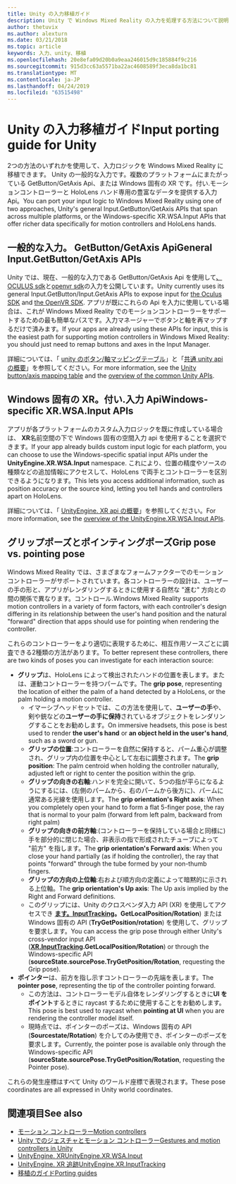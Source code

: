 ```yaml
---
title: Unity の入力移植ガイド
description: Unity で Windows Mixed Reality の入力を処理する方法について説明します。
author: thetuvix
ms.author: alexturn
ms.date: 03/21/2018
ms.topic: article
keywords: 入力、unity、移植
ms.openlocfilehash: 20e8efa09d20b0a9eaa246015d9c185884f9c216
ms.sourcegitcommit: 915d3cc63a5571ba22ac4608589f3eca8da1bc81
ms.translationtype: MT
ms.contentlocale: ja-JP
ms.lasthandoff: 04/24/2019
ms.locfileid: "63515498"
---
```

# <a name="input-porting-guide-for-unity"></a><span data-ttu-id="c0eae-104">Unity の入力移植ガイド</span><span class="sxs-lookup"><span data-stu-id="c0eae-104">Input porting guide for Unity</span></span>

<span data-ttu-id="c0eae-105">2つの方法のいずれかを使用して、入力ロジックを Windows Mixed Reality に移植できます。 Unity の一般的な入力です。複数のプラットフォームにまたがっている GetButton/GetAxis Api、または Windows 固有の XR です。付い.モーションコントローラーと HoloLens ハンド専用の豊富なデータを提供する入力 Api。</span><span class="sxs-lookup"><span data-stu-id="c0eae-105">You can port your input logic to Windows Mixed Reality using one of two approaches, Unity's general Input.GetButton/GetAxis APIs that span across multiple platforms, or the Windows-specific XR.WSA.Input APIs that offer richer data specifically for motion controllers and HoloLens hands.</span></span>

## <a name="general-inputgetbuttongetaxis-apis"></a><span data-ttu-id="c0eae-106">一般的な入力。 GetButton/GetAxis Api</span><span class="sxs-lookup"><span data-stu-id="c0eae-106">General Input.GetButton/GetAxis APIs</span></span>

<span data-ttu-id="c0eae-107">Unity では、現在、一般的な入力である GetButton/GetAxis Api を使用して[、OCULUS sdk](https://docs.unity3d.com/Manual/OculusControllers.html)と[openvr sdk](https://docs.unity3d.com/Manual/OpenVRControllers.html)の入力を公開しています。</span><span class="sxs-lookup"><span data-stu-id="c0eae-107">Unity currently uses its general Input.GetButton/Input.GetAxis APIs to expose input for [the Oculus SDK](https://docs.unity3d.com/Manual/OculusControllers.html) and [the OpenVR SDK](https://docs.unity3d.com/Manual/OpenVRControllers.html).</span></span> <span data-ttu-id="c0eae-108">アプリが既にこれらの Api を入力に使用している場合は、これが Windows Mixed Reality でのモーションコントローラーをサポートするための最も簡単なパスです。入力マネージャーでボタンと軸を再マップするだけで済みます。</span><span class="sxs-lookup"><span data-stu-id="c0eae-108">If your apps are already using these APIs for input, this is the easiest path for supporting motion controllers in Windows Mixed Reality: you should just need to remap buttons and axes in the Input Manager.</span></span>

<span data-ttu-id="c0eae-109">詳細については、「 [unity のボタン/軸マッピングテーブル](gestures-and-motion-controllers-in-unity.md#unity-buttonaxis-mapping-table)」と「[共通 unity api の概要](gestures-and-motion-controllers-in-unity.md#common-unity-apis-inputgetbuttongetaxis)」を参照してください。</span><span class="sxs-lookup"><span data-stu-id="c0eae-109">For more information, see the [Unity button/axis mapping table](gestures-and-motion-controllers-in-unity.md#unity-buttonaxis-mapping-table) and the [overview of the common Unity APIs](gestures-and-motion-controllers-in-unity.md#common-unity-apis-inputgetbuttongetaxis).</span></span>

## <a name="windows-specific-xrwsainput-apis"></a><span data-ttu-id="c0eae-110">Windows 固有の XR。付い.入力 Api</span><span class="sxs-lookup"><span data-stu-id="c0eae-110">Windows-specific XR.WSA.Input APIs</span></span>

<span data-ttu-id="c0eae-111">アプリが各プラットフォームのカスタム入力ロジックを既に作成している場合は、 **XR**名前空間の下で Windows 固有の空間入力 api を使用することを選択できます。</span><span class="sxs-lookup"><span data-stu-id="c0eae-111">If your app already builds custom input logic for each platform, you can choose to use the Windows-specific spatial input APIs under the **UnityEngine.XR.WSA.Input** namespace.</span></span> <span data-ttu-id="c0eae-112">これにより、位置の精度やソースの種類などの追加情報にアクセスして、HoloLens で両手とコントローラーを区別できるようになります。</span><span class="sxs-lookup"><span data-stu-id="c0eae-112">This lets you access additional information, such as position accuracy or the source kind, letting you tell hands and controllers apart on HoloLens.</span></span>

<span data-ttu-id="c0eae-113">詳細については、「 [UnityEngine. XR api の概要](gestures-and-motion-controllers-in-unity.md#windows-specific-apis-xrwsainput)」を参照してください。</span><span class="sxs-lookup"><span data-stu-id="c0eae-113">For more information, see the [overview of the UnityEngine.XR.WSA.Input APIs](gestures-and-motion-controllers-in-unity.md#windows-specific-apis-xrwsainput).</span></span>

## <a name="grip-pose-vs-pointing-pose"></a><span data-ttu-id="c0eae-114">グリップポーズとポインティングポーズ</span><span class="sxs-lookup"><span data-stu-id="c0eae-114">Grip pose vs. pointing pose</span></span>

<span data-ttu-id="c0eae-115">Windows Mixed Reality では、さまざまなフォームファクターでのモーションコントローラーがサポートされています。各コントローラーの設計は、ユーザーの手の形と、アプリがレンダリングするときに使用する自然な "進む" 方向との間の関係で異なります。コントロール.</span><span class="sxs-lookup"><span data-stu-id="c0eae-115">Windows Mixed Reality supports motion controllers in a variety of form factors, with each controller's design differing in its relationship between the user's hand position and the natural "forward" direction that apps should use for pointing when rendering the controller.</span></span>

<span data-ttu-id="c0eae-116">これらのコントローラーをより適切に表現するために、相互作用ソースごとに調査できる2種類の方法があります。</span><span class="sxs-lookup"><span data-stu-id="c0eae-116">To better represent these controllers, there are two kinds of poses you can investigate for each interaction source:</span></span>

* <span data-ttu-id="c0eae-117">**グリップ**は、HoloLens によって検出されたハンドの位置を表します。または、運動コントローラーを持つパームです。</span><span class="sxs-lookup"><span data-stu-id="c0eae-117">The **grip pose**, representing the location of either the palm of a hand detected by a HoloLens, or the palm holding a motion controller.</span></span>
    * <span data-ttu-id="c0eae-118">イマーシブヘッドセットでは、この方法を使用して、**ユーザーの手**や、剣や銃などの**ユーザーの手に保持**されているオブジェクトをレンダリングすることをお勧めします。</span><span class="sxs-lookup"><span data-stu-id="c0eae-118">On immersive headsets, this pose is best used to render **the user's hand** or **an object held in the user's hand**, such as a sword or gun.</span></span>
    * <span data-ttu-id="c0eae-119">**グリップの位置**:コントローラーを自然に保持すると、パーム重心が調整され、グリップ内の位置を中心として左右に調整されます。</span><span class="sxs-lookup"><span data-stu-id="c0eae-119">The **grip position**: The palm centroid when holding the controller naturally, adjusted left or right to center the position within the grip.</span></span>
    * <span data-ttu-id="c0eae-120">**グリップの向きの右軸**:ハンドを完全に開いて、5つの指が平らになるようにするには、(左側のパームから、右のパームから後方に)、パームに通常ある光線を使用します。</span><span class="sxs-lookup"><span data-stu-id="c0eae-120">The **grip orientation's Right axis**: When you completely open your hand to form a flat 5-finger pose, the ray that is normal to your palm (forward from left palm, backward from right palm)</span></span>
    * <span data-ttu-id="c0eae-121">**グリップの向きの前方軸**:(コントローラーを保持している場合と同様に) 手を部分的に閉じた場合、非表示の指で形成されたチューブによって "前方" を指します。</span><span class="sxs-lookup"><span data-stu-id="c0eae-121">The **grip orientation's Forward axis**: When you close your hand partially (as if holding the controller), the ray that points "forward" through the tube formed by your non-thumb fingers.</span></span>
    * <span data-ttu-id="c0eae-122">**グリップの方向の上位軸**:右および順方向の定義によって暗黙的に示される上位軸。</span><span class="sxs-lookup"><span data-stu-id="c0eae-122">The **grip orientation's Up axis**: The Up axis implied by the Right and Forward definitions.</span></span>
    * <span data-ttu-id="c0eae-123">このグリップには、Unity のクロスベンダ入力 API (XR) を使用してアクセスでき **[ます。InputTracking](https://docs.unity3d.com/ScriptReference/XR.InputTracking.html)。GetLocalPosition/Rotation**) または Windows 固有の API (**TryGetPosition/rotation**) を使用して、グリップを要求します。</span><span class="sxs-lookup"><span data-stu-id="c0eae-123">You can access the grip pose through either Unity's cross-vendor input API (**[XR.InputTracking](https://docs.unity3d.com/ScriptReference/XR.InputTracking.html).GetLocalPosition/Rotation**) or through the Windows-specific API (**sourceState.sourcePose.TryGetPosition/Rotation**, requesting the Grip pose).</span></span>
* <span data-ttu-id="c0eae-124">**ポインター**は、前方を指し示すコントローラーの先端を表します。</span><span class="sxs-lookup"><span data-stu-id="c0eae-124">The **pointer pose**, representing the tip of the controller pointing forward.</span></span>
    * <span data-ttu-id="c0eae-125">この方法は、コントローラーモデル自体をレンダリングするときに**UI をポイント**するときに raycast するために使用することをお勧めします。</span><span class="sxs-lookup"><span data-stu-id="c0eae-125">This pose is best used to raycast when **pointing at UI** when you are rendering the controller model itself.</span></span>
    * <span data-ttu-id="c0eae-126">現時点では、ポインターのポーズは、Windows 固有の API (**Sourcestate/Rotation**) を介してのみ使用でき、ポインターのポーズを要求します。</span><span class="sxs-lookup"><span data-stu-id="c0eae-126">Currently, the pointer pose is available only through the Windows-specific API (**sourceState.sourcePose.TryGetPosition/Rotation**, requesting the Pointer pose).</span></span>

<span data-ttu-id="c0eae-127">これらの発生座標はすべて Unity のワールド座標で表現されます。</span><span class="sxs-lookup"><span data-stu-id="c0eae-127">These pose coordinates are all expressed in Unity world coordinates.</span></span>

## <a name="see-also"></a><span data-ttu-id="c0eae-128">関連項目</span><span class="sxs-lookup"><span data-stu-id="c0eae-128">See also</span></span>
* [<span data-ttu-id="c0eae-129">モーション コントローラー</span><span class="sxs-lookup"><span data-stu-id="c0eae-129">Motion controllers</span></span>](motion-controllers.md)
* [<span data-ttu-id="c0eae-130">Unity でのジェスチャとモーション コントローラー</span><span class="sxs-lookup"><span data-stu-id="c0eae-130">Gestures and motion controllers in Unity</span></span>](gestures-and-motion-controllers-in-unity.md)
* [<span data-ttu-id="c0eae-131">UnityEngine. XR</span><span class="sxs-lookup"><span data-stu-id="c0eae-131">UnityEngine.XR.WSA.Input</span></span>](https://docs.unity3d.com/ScriptReference/XR.WSA.Input.InteractionManager.html)
* [<span data-ttu-id="c0eae-132">UnityEngine. XR 追跡</span><span class="sxs-lookup"><span data-stu-id="c0eae-132">UnityEngine.XR.InputTracking</span></span>](https://docs.unity3d.com/ScriptReference/XR.InputTracking.html)
* [<span data-ttu-id="c0eae-133">移植のガイド</span><span class="sxs-lookup"><span data-stu-id="c0eae-133">Porting guides</span></span>](porting-guides.md)
